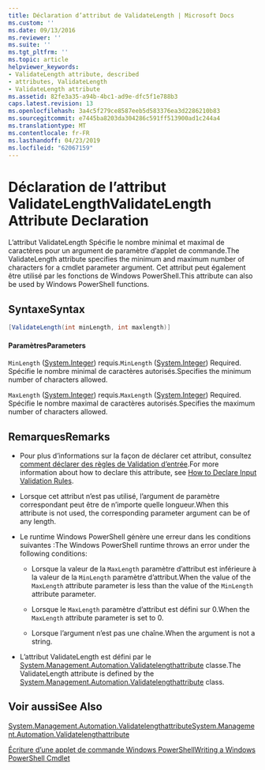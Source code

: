 ```yaml
---
title: Déclaration d’attribut de ValidateLength | Microsoft Docs
ms.custom: ''
ms.date: 09/13/2016
ms.reviewer: ''
ms.suite: ''
ms.tgt_pltfrm: ''
ms.topic: article
helpviewer_keywords:
- ValidateLength attribute, described
- attributes, ValidateLength
- ValidateLength attribute
ms.assetid: 82fe3a35-a94b-4bc1-ad9e-dfc5f1e788b3
caps.latest.revision: 13
ms.openlocfilehash: 3a4c5f279ce8587eeb5d583376ea3d2286210b83
ms.sourcegitcommit: e7445ba8203da304286c591ff513900ad1c244a4
ms.translationtype: MT
ms.contentlocale: fr-FR
ms.lasthandoff: 04/23/2019
ms.locfileid: "62067159"
---
```

# <a name="validatelength-attribute-declaration"></a><span data-ttu-id="3bb2f-102">Déclaration de l’attribut ValidateLength</span><span class="sxs-lookup"><span data-stu-id="3bb2f-102">ValidateLength Attribute Declaration</span></span>

<span data-ttu-id="3bb2f-103">L’attribut ValidateLength Spécifie le nombre minimal et maximal de caractères pour un argument de paramètre d’applet de commande.</span><span class="sxs-lookup"><span data-stu-id="3bb2f-103">The ValidateLength attribute specifies the minimum and maximum number of characters for a cmdlet parameter argument.</span></span> <span data-ttu-id="3bb2f-104">Cet attribut peut également être utilisé par les fonctions de Windows PowerShell.</span><span class="sxs-lookup"><span data-stu-id="3bb2f-104">This attribute can also be used by Windows PowerShell functions.</span></span>

## <a name="syntax"></a><span data-ttu-id="3bb2f-105">Syntaxe</span><span class="sxs-lookup"><span data-stu-id="3bb2f-105">Syntax</span></span>

```csharp
[ValidateLength(int minLength, int maxlength)]
```

#### <a name="parameters"></a><span data-ttu-id="3bb2f-106">Paramètres</span><span class="sxs-lookup"><span data-stu-id="3bb2f-106">Parameters</span></span>

<span data-ttu-id="3bb2f-107">`MinLength` ([System.Integer](/dotnet/api/System.Integer)) requis.</span><span class="sxs-lookup"><span data-stu-id="3bb2f-107">`MinLength` ([System.Integer](/dotnet/api/System.Integer)) Required.</span></span> <span data-ttu-id="3bb2f-108">Spécifie le nombre minimal de caractères autorisés.</span><span class="sxs-lookup"><span data-stu-id="3bb2f-108">Specifies the minimum number of characters allowed.</span></span>

<span data-ttu-id="3bb2f-109">`MaxLength` ([System.Integer](/dotnet/api/System.Integer)) requis.</span><span class="sxs-lookup"><span data-stu-id="3bb2f-109">`MaxLength` ([System.Integer](/dotnet/api/System.Integer)) Required.</span></span> <span data-ttu-id="3bb2f-110">Spécifie le nombre maximal de caractères autorisés.</span><span class="sxs-lookup"><span data-stu-id="3bb2f-110">Specifies the maximum number of characters allowed.</span></span>

## <a name="remarks"></a><span data-ttu-id="3bb2f-111">Remarques</span><span class="sxs-lookup"><span data-stu-id="3bb2f-111">Remarks</span></span>

- <span data-ttu-id="3bb2f-112">Pour plus d’informations sur la façon de déclarer cet attribut, consultez [comment déclarer des règles de Validation d’entrée](http://msdn.microsoft.com/en-us/544c2100-62ba-4be4-b2a2-cc0d4e4fc45b).</span><span class="sxs-lookup"><span data-stu-id="3bb2f-112">For more information about how to declare this attribute, see [How to Declare Input Validation Rules](http://msdn.microsoft.com/en-us/544c2100-62ba-4be4-b2a2-cc0d4e4fc45b).</span></span>

- <span data-ttu-id="3bb2f-113">Lorsque cet attribut n’est pas utilisé, l’argument de paramètre correspondant peut être de n’importe quelle longueur.</span><span class="sxs-lookup"><span data-stu-id="3bb2f-113">When this attribute is not used, the corresponding parameter argument can be of any length.</span></span>

- <span data-ttu-id="3bb2f-114">Le runtime Windows PowerShell génère une erreur dans les conditions suivantes :</span><span class="sxs-lookup"><span data-stu-id="3bb2f-114">The Windows PowerShell runtime throws an error under the following conditions:</span></span>

    - <span data-ttu-id="3bb2f-115">Lorsque la valeur de la `MaxLength` paramètre d’attribut est inférieure à la valeur de la `MinLength` paramètre d’attribut.</span><span class="sxs-lookup"><span data-stu-id="3bb2f-115">When the value of the `MaxLength` attribute parameter is less than the value of the `MinLength` attribute parameter.</span></span>

    - <span data-ttu-id="3bb2f-116">Lorsque le `MaxLength` paramètre d’attribut est défini sur 0.</span><span class="sxs-lookup"><span data-stu-id="3bb2f-116">When the `MaxLength` attribute parameter is set to 0.</span></span>

    - <span data-ttu-id="3bb2f-117">Lorsque l’argument n’est pas une chaîne.</span><span class="sxs-lookup"><span data-stu-id="3bb2f-117">When the argument is not a string.</span></span>

- <span data-ttu-id="3bb2f-118">L’attribut ValidateLength est défini par le [System.Management.Automation.Validatelengthattribute](/dotnet/api/System.Management.Automation.ValidateLengthAttribute) classe.</span><span class="sxs-lookup"><span data-stu-id="3bb2f-118">The ValidateLength attribute is defined by the [System.Management.Automation.Validatelengthattribute](/dotnet/api/System.Management.Automation.ValidateLengthAttribute) class.</span></span>

## <a name="see-also"></a><span data-ttu-id="3bb2f-119">Voir aussi</span><span class="sxs-lookup"><span data-stu-id="3bb2f-119">See Also</span></span>

[<span data-ttu-id="3bb2f-120">System.Management.Automation.Validatelengthattribute</span><span class="sxs-lookup"><span data-stu-id="3bb2f-120">System.Management.Automation.Validatelengthattribute</span></span>](/dotnet/api/System.Management.Automation.ValidateLengthAttribute)

[<span data-ttu-id="3bb2f-121">Écriture d’une applet de commande Windows PowerShell</span><span class="sxs-lookup"><span data-stu-id="3bb2f-121">Writing a Windows PowerShell Cmdlet</span></span>](./writing-a-windows-powershell-cmdlet.md)
